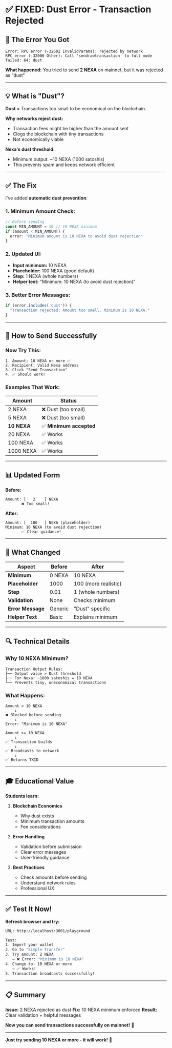 # ✅ FIXED: Dust Error - Transaction Rejected

## 🔴 The Error You Got

```
Error: RPC error (-32602 InvalidParams): rejected by network
RPC error (-32000 Other): Call 'sendrawtransaction' to full node failed: 64: dust
```

**What happened:** You tried to send **2 NEXA** on mainnet, but it was rejected as "dust"

---

## 💡 What is "Dust"?

**Dust** = Transactions too small to be economical on the blockchain.

**Why networks reject dust:**
- Transaction fees might be higher than the amount sent
- Clogs the blockchain with tiny transactions
- Not economically viable

**Nexa's dust threshold:**
- Minimum output: ~10 NEXA (1000 satoshis)
- This prevents spam and keeps network efficient

---

## ✅ The Fix

I've added **automatic dust prevention**:

### **1. Minimum Amount Check:**

```typescript
// Before sending
const MIN_AMOUNT = 10 // 10 NEXA minimum
if (amount < MIN_AMOUNT) {
  error: "Minimum amount is 10 NEXA to avoid dust rejection"
}
```

### **2. Updated UI:**

- **Input minimum:** 10 NEXA
- **Placeholder:** 100 NEXA (good default)
- **Step:** 1 NEXA (whole numbers)
- **Helper text:** "Minimum: 10 NEXA (to avoid dust rejection)"

### **3. Better Error Messages:**

```typescript
if (error.includes('dust')) {
  "Transaction rejected: Amount too small. Minimum is 10 NEXA."
}
```

---

## 🧪 How to Send Successfully

### **Now Try This:**

```
1. Amount: 10 NEXA or more ✅
2. Recipient: Valid Nexa address
3. Click "Send Transaction"
4. ✅ Should work!
```

### **Examples That Work:**

| Amount | Status |
|--------|--------|
| 2 NEXA | ❌ Dust (too small) |
| 5 NEXA | ❌ Dust (too small) |
| **10 NEXA** | ✅ **Minimum accepted** |
| 20 NEXA | ✅ Works |
| 100 NEXA | ✅ Works |
| 1000 NEXA | ✅ Works |

---

## 📊 Updated Form

**Before:**
```
Amount: [   2    ] NEXA
       ❌ Too small!
```

**After:**
```
Amount: [  100   ] NEXA (placeholder)
Minimum: 10 NEXA (to avoid dust rejection)
       ✅ Clear guidance!
```

---

## 🎯 What Changed

| Aspect | Before | After |
|--------|--------|-------|
| **Minimum** | 0 NEXA | 10 NEXA |
| **Placeholder** | 1000 | 100 (more realistic) |
| **Step** | 0.01 | 1 (whole numbers) |
| **Validation** | None | Checks minimum |
| **Error Message** | Generic | "Dust" specific |
| **Helper Text** | Basic | Explains minimum |

---

## 🔍 Technical Details

### **Why 10 NEXA Minimum?**

```
Transaction Output Rules:
├── Output value > Dust threshold
├── For Nexa: ~1000 satoshis = 10 NEXA
└── Prevents tiny, uneconomical transactions
```

### **What Happens:**

```
Amount < 10 NEXA
    ↓
❌ Blocked before sending
    ↓
Error: "Minimum is 10 NEXA"

Amount >= 10 NEXA
    ↓
✅ Transaction builds
    ↓
✅ Broadcasts to network
    ↓
✅ Returns TXID
```

---

## 🎓 Educational Value

**Students learn:**

1. **Blockchain Economics**
   - Why dust exists
   - Minimum transaction amounts
   - Fee considerations

2. **Error Handling**
   - Validation before submission
   - Clear error messages
   - User-friendly guidance

3. **Best Practices**
   - Check amounts before sending
   - Understand network rules
   - Professional UX

---

## ✅ Test It Now!

**Refresh browser and try:**

```bash
URL: http://localhost:3001/playground

Test:
1. Import your wallet
2. Go to "Simple Transfer"
3. Try amount: 2 NEXA
   → ❌ Error: "Minimum is 10 NEXA"
4. Change to: 10 NEXA or more
   → ✅ Works!
5. Transaction broadcasts successfully!
```

---

## 📋 Summary

**Issue:** 2 NEXA rejected as dust
**Fix:** 10 NEXA minimum enforced
**Result:** Clear validation + helpful messages

**Now you can send transactions successfully on mainnet!** 🎉

---

**Just try sending 10 NEXA or more - it will work!** 🚀

